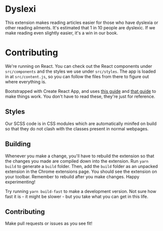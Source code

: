 # Dyslexi

This extension makes reading articles easier for those who have dyslexia or other reading ailments. It's estimated that 1 in 10 people are dyslexic. If we make reading even slightly easier, it's a win in our book.

# Contributing

We're running on React. You can check out the React components under `src/components` and the styles we use under `src/styles`. The app is loaded in at `src/content.js`, so you can follow the files from there to figure out where everything is.

Bootstrapped with Create React App, and uses [this guide](https://veerasundar.com/blog/2018/05/how-to-create-a-chrome-extension-in-react-js/) and [that guide](https://medium.com/@gilfink/building-a-chrome-extension-using-react-c5bfe45aaf36) to make things work. You don't have to read these, they're just for reference.

## Styles

Our SCSS code is in CSS modules which are automatically minifed on build so that they do not clash with the classes present in normal webpages.

## Building

Whenever you make a change, you'll have to rebuild the extension so that the changes you made are compiled down into the extension. Run `yarn build` to generate a `build` folder. Then, add the `build` folder as an unpacked extension in the Chrome extensions page. You should see the extension on your toolbar. Remember to rebuild after you make changes. Happy experimenting!

Try running `yarn build-fast` to make a development version. Not sure how fast it is - it might be slower - but you take what you can get in this life.

## Contributing

Make pull requests or issues as you see fit!

